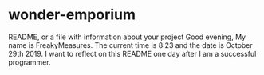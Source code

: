 # wonder-emporium
README, or a file with information about your project
Good evening, My name is FreakyMeasures. The current time is 8:23 and the date is October 29th 2019. I want to reflect on this README one day after I am a successful programmer.
